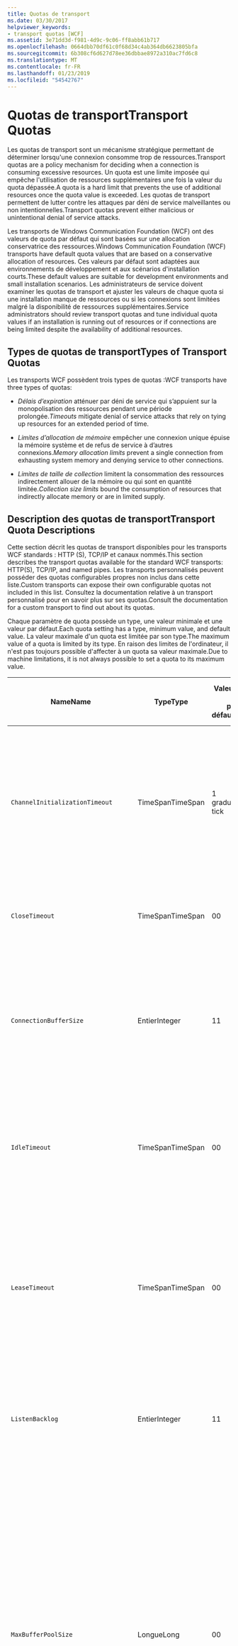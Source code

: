 ```yaml
---
title: Quotas de transport
ms.date: 03/30/2017
helpviewer_keywords:
- transport quotas [WCF]
ms.assetid: 3e71dd3d-f981-4d9c-9c06-ff8abb61b717
ms.openlocfilehash: 0664dbb70df61c0f68d34c4ab364db6623805bfa
ms.sourcegitcommit: 6b308cf6d627d78ee36dbbae8972a310ac7fd6c8
ms.translationtype: MT
ms.contentlocale: fr-FR
ms.lasthandoff: 01/23/2019
ms.locfileid: "54542767"
---
```

# <a name="transport-quotas"></a><span data-ttu-id="53264-102">Quotas de transport</span><span class="sxs-lookup"><span data-stu-id="53264-102">Transport Quotas</span></span>
<span data-ttu-id="53264-103">Les quotas de transport sont un mécanisme stratégique permettant de déterminer lorsqu'une connexion consomme trop de ressources.</span><span class="sxs-lookup"><span data-stu-id="53264-103">Transport quotas are a policy mechanism for deciding when a connection is consuming excessive resources.</span></span> <span data-ttu-id="53264-104">Un quota est une limite imposée qui empêche l'utilisation de ressources supplémentaires une fois la valeur du quota dépassée.</span><span class="sxs-lookup"><span data-stu-id="53264-104">A quota is a hard limit that prevents the use of additional resources once the quota value is exceeded.</span></span> <span data-ttu-id="53264-105">Les quotas de transport permettent de lutter contre les attaques par déni de service malveillantes ou non intentionnelles.</span><span class="sxs-lookup"><span data-stu-id="53264-105">Transport quotas prevent either malicious or unintentional denial of service attacks.</span></span>  
  
 <span data-ttu-id="53264-106">Les transports de Windows Communication Foundation (WCF) ont des valeurs de quota par défaut qui sont basées sur une allocation conservatrice des ressources.</span><span class="sxs-lookup"><span data-stu-id="53264-106">Windows Communication Foundation (WCF) transports have default quota values that are based on a conservative allocation of resources.</span></span> <span data-ttu-id="53264-107">Ces valeurs par défaut sont adaptées aux environnements de développement et aux scénarios d'installation courts.</span><span class="sxs-lookup"><span data-stu-id="53264-107">These default values are suitable for development environments and small installation scenarios.</span></span> <span data-ttu-id="53264-108">Les administrateurs de service doivent examiner les quotas de transport et ajuster les valeurs de chaque quota si une installation manque de ressources ou si les connexions sont limitées malgré la disponibilité de ressources supplémentaires.</span><span class="sxs-lookup"><span data-stu-id="53264-108">Service administrators should review transport quotas and tune individual quota values if an installation is running out of resources or if connections are being limited despite the availability of additional resources.</span></span>  
  
## <a name="types-of-transport-quotas"></a><span data-ttu-id="53264-109">Types de quotas de transport</span><span class="sxs-lookup"><span data-stu-id="53264-109">Types of Transport Quotas</span></span>  
 <span data-ttu-id="53264-110">Les transports WCF possèdent trois types de quotas :</span><span class="sxs-lookup"><span data-stu-id="53264-110">WCF transports have three types of quotas:</span></span>  
  
-   <span data-ttu-id="53264-111">*Délais d’expiration* atténuer par déni de service qui s’appuient sur la monopolisation des ressources pendant une période prolongée.</span><span class="sxs-lookup"><span data-stu-id="53264-111">*Timeouts* mitigate denial of service attacks that rely on tying up resources for an extended period of time.</span></span>  
  
-   <span data-ttu-id="53264-112">*Limites d’allocation de mémoire* empêcher une connexion unique épuise la mémoire système et de refus de service à d’autres connexions.</span><span class="sxs-lookup"><span data-stu-id="53264-112">*Memory allocation limits* prevent a single connection from exhausting system memory and denying service to other connections.</span></span>  
  
-   <span data-ttu-id="53264-113">*Limites de taille de collection* limitent la consommation des ressources indirectement allouer de la mémoire ou qui sont en quantité limitée.</span><span class="sxs-lookup"><span data-stu-id="53264-113">*Collection size limits* bound the consumption of resources that indirectly allocate memory or are in limited supply.</span></span>  
  
## <a name="transport-quota-descriptions"></a><span data-ttu-id="53264-114">Description des quotas de transport</span><span class="sxs-lookup"><span data-stu-id="53264-114">Transport Quota Descriptions</span></span>  
 <span data-ttu-id="53264-115">Cette section décrit les quotas de transport disponibles pour les transports WCF standards : HTTP (S), TCP/IP et canaux nommés.</span><span class="sxs-lookup"><span data-stu-id="53264-115">This section describes the transport quotas available for the standard WCF transports: HTTP(S), TCP/IP, and named pipes.</span></span> <span data-ttu-id="53264-116">Les transports personnalisés peuvent posséder des quotas configurables propres non inclus dans cette liste.</span><span class="sxs-lookup"><span data-stu-id="53264-116">Custom transports can expose their own configurable quotas not included in this list.</span></span> <span data-ttu-id="53264-117">Consultez la documentation relative à un transport personnalisé pour en savoir plus sur ses quotas.</span><span class="sxs-lookup"><span data-stu-id="53264-117">Consult the documentation for a custom transport to find out about its quotas.</span></span>  
  
 <span data-ttu-id="53264-118">Chaque paramètre de quota possède un type, une valeur minimale et une valeur par défaut.</span><span class="sxs-lookup"><span data-stu-id="53264-118">Each quota setting has a type, minimum value, and default value.</span></span> <span data-ttu-id="53264-119">La valeur maximale d'un quota est limitée par son type.</span><span class="sxs-lookup"><span data-stu-id="53264-119">The maximum value of a quota is limited by its type.</span></span> <span data-ttu-id="53264-120">En raison des limites de l'ordinateur, il n'est pas toujours possible d'affecter à un quota sa valeur maximale.</span><span class="sxs-lookup"><span data-stu-id="53264-120">Due to machine limitations, it is not always possible to set a quota to its maximum value.</span></span>  
  
|<span data-ttu-id="53264-121">Name</span><span class="sxs-lookup"><span data-stu-id="53264-121">Name</span></span>|<span data-ttu-id="53264-122">Type</span><span class="sxs-lookup"><span data-stu-id="53264-122">Type</span></span>|<span data-ttu-id="53264-123">Valeur</span><span class="sxs-lookup"><span data-stu-id="53264-123">Min.</span></span><br /><br /> <span data-ttu-id="53264-124">par défaut</span><span class="sxs-lookup"><span data-stu-id="53264-124">value</span></span>|<span data-ttu-id="53264-125">Par défaut</span><span class="sxs-lookup"><span data-stu-id="53264-125">Default</span></span><br /><br /> <span data-ttu-id="53264-126">par défaut</span><span class="sxs-lookup"><span data-stu-id="53264-126">value</span></span>|<span data-ttu-id="53264-127">Description</span><span class="sxs-lookup"><span data-stu-id="53264-127">Description</span></span>|  
|----------|----------|--------------------|-----------------------|-----------------|  
|`ChannelInitializationTimeout`|<span data-ttu-id="53264-128">TimeSpan</span><span class="sxs-lookup"><span data-stu-id="53264-128">TimeSpan</span></span>|<span data-ttu-id="53264-129">1 graduation</span><span class="sxs-lookup"><span data-stu-id="53264-129">1 tick</span></span>|<span data-ttu-id="53264-130">5 s</span><span class="sxs-lookup"><span data-stu-id="53264-130">5 sec</span></span>|<span data-ttu-id="53264-131">Durée maximale à attendre pour qu'une connexion envoie le préambule pendant la lecture initiale.</span><span class="sxs-lookup"><span data-stu-id="53264-131">Maximum time to wait for a connection to send the preamble during the initial read.</span></span> <span data-ttu-id="53264-132">Ces données sont reçues avant que l'authentification ait lieu.</span><span class="sxs-lookup"><span data-stu-id="53264-132">This data is received before authentication occurs.</span></span> <span data-ttu-id="53264-133">Ce paramètre est généralement bien inférieur à la valeur de quota `ReceiveTimeout`.</span><span class="sxs-lookup"><span data-stu-id="53264-133">This setting is generally much smaller than the `ReceiveTimeout` quota value.</span></span>|  
|`CloseTimeout`|<span data-ttu-id="53264-134">TimeSpan</span><span class="sxs-lookup"><span data-stu-id="53264-134">TimeSpan</span></span>|<span data-ttu-id="53264-135">0</span><span class="sxs-lookup"><span data-stu-id="53264-135">0</span></span>|<span data-ttu-id="53264-136">1 min</span><span class="sxs-lookup"><span data-stu-id="53264-136">1 min</span></span>|<span data-ttu-id="53264-137">Durée maximale à attendre pour qu'une connexion se ferme avant que le transport ne lève une exception.</span><span class="sxs-lookup"><span data-stu-id="53264-137">Maximum time to wait for a connection to close before the transport raises an exception.</span></span>|  
|`ConnectionBufferSize`|<span data-ttu-id="53264-138">Entier</span><span class="sxs-lookup"><span data-stu-id="53264-138">Integer</span></span>|<span data-ttu-id="53264-139">1</span><span class="sxs-lookup"><span data-stu-id="53264-139">1</span></span>|<span data-ttu-id="53264-140">8 Ko</span><span class="sxs-lookup"><span data-stu-id="53264-140">8 KB</span></span>|<span data-ttu-id="53264-141">Taille, en octets, des mémoires tampon de réception et de transmission du transport sous-jacent.</span><span class="sxs-lookup"><span data-stu-id="53264-141">Size, in bytes, of the transmit and receive buffers of the underlying transport.</span></span> <span data-ttu-id="53264-142">Augmenter la taille de la mémoire tampon peut améliorer le débit lors de l'envoi de messages volumineux.</span><span class="sxs-lookup"><span data-stu-id="53264-142">Increasing the buffer size can improve throughput when sending large messages.</span></span>|  
|`IdleTimeout`|<span data-ttu-id="53264-143">TimeSpan</span><span class="sxs-lookup"><span data-stu-id="53264-143">TimeSpan</span></span>|<span data-ttu-id="53264-144">0</span><span class="sxs-lookup"><span data-stu-id="53264-144">0</span></span>|<span data-ttu-id="53264-145">2 min.</span><span class="sxs-lookup"><span data-stu-id="53264-145">2 min</span></span>|<span data-ttu-id="53264-146">Durée maximale pendant laquelle une connexion en groupe peut rester inactive avant d'être fermée.</span><span class="sxs-lookup"><span data-stu-id="53264-146">Maximum time a pooled connection can remain idle before being closed.</span></span><br /><br /> <span data-ttu-id="53264-147">Ce paramètre ne s'applique qu'aux connexions en groupe.</span><span class="sxs-lookup"><span data-stu-id="53264-147">This setting only applies to pooled connections.</span></span>|  
|`LeaseTimeout`|<span data-ttu-id="53264-148">TimeSpan</span><span class="sxs-lookup"><span data-stu-id="53264-148">TimeSpan</span></span>|<span data-ttu-id="53264-149">0</span><span class="sxs-lookup"><span data-stu-id="53264-149">0</span></span>|<span data-ttu-id="53264-150">5 min</span><span class="sxs-lookup"><span data-stu-id="53264-150">5 min</span></span>|<span data-ttu-id="53264-151">Durée de vie maximale d'une connexion en groupe active.</span><span class="sxs-lookup"><span data-stu-id="53264-151">Maximum lifetime of an active pooled connection.</span></span> <span data-ttu-id="53264-152">Après que la durée spécifiée s'est écoulée, la connexion se ferme une fois la requête en cours prise en charge.</span><span class="sxs-lookup"><span data-stu-id="53264-152">After the specified time elapses, the connection closes once the current request is serviced.</span></span><br /><br /> <span data-ttu-id="53264-153">Ce paramètre ne s'applique qu'aux connexions en groupe.</span><span class="sxs-lookup"><span data-stu-id="53264-153">This setting only applies to pooled connections.</span></span>|  
|`ListenBacklog`|<span data-ttu-id="53264-154">Entier</span><span class="sxs-lookup"><span data-stu-id="53264-154">Integer</span></span>|<span data-ttu-id="53264-155">1</span><span class="sxs-lookup"><span data-stu-id="53264-155">1</span></span>|<span data-ttu-id="53264-156">10</span><span class="sxs-lookup"><span data-stu-id="53264-156">10</span></span>|<span data-ttu-id="53264-157">Nombre maximal de connexions que l'écouteur n'a pas pris en charge avant que des connexions supplémentaires à ce point de terminaison soient refusées.</span><span class="sxs-lookup"><span data-stu-id="53264-157">Maximum number of connections that the listener can have unserviced before additional connections to that endpoint are denied.</span></span>|  
|`MaxBufferPoolSize`|<span data-ttu-id="53264-158">Longue</span><span class="sxs-lookup"><span data-stu-id="53264-158">Long</span></span>|<span data-ttu-id="53264-159">0</span><span class="sxs-lookup"><span data-stu-id="53264-159">0</span></span>|<span data-ttu-id="53264-160">512 Ko</span><span class="sxs-lookup"><span data-stu-id="53264-160">512 KB</span></span>|<span data-ttu-id="53264-161">Mémoire maximale, en octets, que le transport consacre à regrouper des mémoires tampons de messages réutilisables.</span><span class="sxs-lookup"><span data-stu-id="53264-161">Maximum memory, in bytes, that the transport devotes to pooling reusable message buffers.</span></span> <span data-ttu-id="53264-162">Lorsque le pool ne peut pas fournir de mémoire tampon de messages, une nouvelle mémoire tampon est allouée pour une utilisation temporaire.</span><span class="sxs-lookup"><span data-stu-id="53264-162">When the pool cannot supply a message buffer, a new buffer is allocated for temporary use.</span></span><br /><br /> <span data-ttu-id="53264-163">Les installations qui créent de nombreuses fabrications de canaux ou écouteurs peuvent allouer de grandes quantités de mémoire aux pools de mémoires tampon.</span><span class="sxs-lookup"><span data-stu-id="53264-163">Installations that create many channel factories or listeners can allocate large amounts of memory for buffer pools.</span></span> <span data-ttu-id="53264-164">Dans ce scénario, la réduction de la taille de la mémoire tampon peut réduire fortement l'utilisation de la mémoire.</span><span class="sxs-lookup"><span data-stu-id="53264-164">Reducing this buffer size can greatly reduce memory usage in this scenario.</span></span>|  
|`MaxBufferSize`|<span data-ttu-id="53264-165">Entier</span><span class="sxs-lookup"><span data-stu-id="53264-165">Integer</span></span>|<span data-ttu-id="53264-166">1</span><span class="sxs-lookup"><span data-stu-id="53264-166">1</span></span>|<span data-ttu-id="53264-167">64 Ko</span><span class="sxs-lookup"><span data-stu-id="53264-167">64 KB</span></span>|<span data-ttu-id="53264-168">Taille maximale, en octets, d'une mémoire tampon utilisée pour diffuser en continu des données.</span><span class="sxs-lookup"><span data-stu-id="53264-168">Maximum size, in bytes, of a buffer used for streaming data.</span></span> <span data-ttu-id="53264-169">Si ce quota de transport n'est pas défini, ou si le transport n'a pas recours à la diffusion en continu, la valeur de quota est identique à la plus petite de ces deux valeurs de quota : `MaxReceivedMessageSize` et <xref:System.Int32.MaxValue>.</span><span class="sxs-lookup"><span data-stu-id="53264-169">If this transport quota is not set, or the transport is not using streaming, then the quota value is the same as the smaller of the `MaxReceivedMessageSize` quota value and <xref:System.Int32.MaxValue>.</span></span>|  
|`MaxOutboundConnectionsPerEndpoint`|<span data-ttu-id="53264-170">Entier</span><span class="sxs-lookup"><span data-stu-id="53264-170">Integer</span></span>|<span data-ttu-id="53264-171">1</span><span class="sxs-lookup"><span data-stu-id="53264-171">1</span></span>|<span data-ttu-id="53264-172">10</span><span class="sxs-lookup"><span data-stu-id="53264-172">10</span></span>|<span data-ttu-id="53264-173">Nombre maximal de connexions sortantes qui peuvent être associées à un point de terminaison particulier.</span><span class="sxs-lookup"><span data-stu-id="53264-173">Maximum number of outgoing connections that can be associated with a particular endpoint.</span></span><br /><br /> <span data-ttu-id="53264-174">Ce paramètre ne s'applique qu'aux connexions en groupe.</span><span class="sxs-lookup"><span data-stu-id="53264-174">This setting only applies to pooled connections.</span></span>|  
|`MaxOutputDelay`|<span data-ttu-id="53264-175">TimeSpan</span><span class="sxs-lookup"><span data-stu-id="53264-175">TimeSpan</span></span>|<span data-ttu-id="53264-176">0</span><span class="sxs-lookup"><span data-stu-id="53264-176">0</span></span>|<span data-ttu-id="53264-177">200 ms</span><span class="sxs-lookup"><span data-stu-id="53264-177">200 ms</span></span>|<span data-ttu-id="53264-178">Durée maximale à attendre après une opération d'envoi pour traiter par lot des messages supplémentaires dans une opération unique.</span><span class="sxs-lookup"><span data-stu-id="53264-178">Maximum time to wait after a send operation for batching additional messages in a single operation.</span></span> <span data-ttu-id="53264-179">Les messages sont envoyés plus tôt si la mémoire tampon du transport sous-jacent est pleine.</span><span class="sxs-lookup"><span data-stu-id="53264-179">Messages are sent earlier if the buffer of the underlying transport becomes full.</span></span> <span data-ttu-id="53264-180">L'envoi de messages supplémentaires ne réinitialise pas la période d'attente.</span><span class="sxs-lookup"><span data-stu-id="53264-180">Sending additional messages does not reset the delay period.</span></span>|  
|`MaxPendingAccepts`|<span data-ttu-id="53264-181">Entier</span><span class="sxs-lookup"><span data-stu-id="53264-181">Integer</span></span>|<span data-ttu-id="53264-182">1</span><span class="sxs-lookup"><span data-stu-id="53264-182">1</span></span>|<span data-ttu-id="53264-183">1</span><span class="sxs-lookup"><span data-stu-id="53264-183">1</span></span>|<span data-ttu-id="53264-184">Nombre maximal de canaux que l'écouteur peut mettre en attente d'acceptation.</span><span class="sxs-lookup"><span data-stu-id="53264-184">Maximum number of accepts for channels that the listener can have waiting.</span></span><br /><br /> <span data-ttu-id="53264-185">Il existe un intervalle entre la fin de l'acceptation en cours et le début d'une nouvelle acceptation.</span><span class="sxs-lookup"><span data-stu-id="53264-185">There is an interval of time between the accept completing and a new accept starting.</span></span> <span data-ttu-id="53264-186">Augmenter la taille de cette collection peut empêcher la suppression des clients qui se connectent pendant cet intervalle.</span><span class="sxs-lookup"><span data-stu-id="53264-186">Increasing this collection size can prevent clients that connect during this interval from being dropped.</span></span>|  
|`MaxPendingConnections`|<span data-ttu-id="53264-187">Entier</span><span class="sxs-lookup"><span data-stu-id="53264-187">Integer</span></span>|<span data-ttu-id="53264-188">1</span><span class="sxs-lookup"><span data-stu-id="53264-188">1</span></span>|<span data-ttu-id="53264-189">10</span><span class="sxs-lookup"><span data-stu-id="53264-189">10</span></span>|<span data-ttu-id="53264-190">Nombre maximal de connexions que l'écouteur peut mettre en attente d'acceptation par l'application.</span><span class="sxs-lookup"><span data-stu-id="53264-190">Maximum number of connections that the listener can have waiting to be accepted by the application.</span></span> <span data-ttu-id="53264-191">Lorsque cette valeur de quota est dépassée, les nouvelles connexions entrantes sont supprimées plutôt que mises en attente d’acceptation.</span><span class="sxs-lookup"><span data-stu-id="53264-191">When this quota value is exceeded, new incoming connections are dropped rather than waiting to be accepted.</span></span><br /><br /> <span data-ttu-id="53264-192">Les fonctionnalités de connexion telles que la sécurité des messages peuvent entraîner qu'un client ouvre plusieurs connexions.</span><span class="sxs-lookup"><span data-stu-id="53264-192">Connection features such as message security can cause a client to open more than one connection.</span></span> <span data-ttu-id="53264-193">Les administrateurs de service doivent prendre en compte ces connexions supplémentaires lors de la définition de cette valeur de quota.</span><span class="sxs-lookup"><span data-stu-id="53264-193">Service administrators should account for these additional connections when setting this quota value.</span></span>|  
|`MaxReceivedMessageSize`|<span data-ttu-id="53264-194">Longue</span><span class="sxs-lookup"><span data-stu-id="53264-194">Long</span></span>|<span data-ttu-id="53264-195">1</span><span class="sxs-lookup"><span data-stu-id="53264-195">1</span></span>|<span data-ttu-id="53264-196">64 Ko</span><span class="sxs-lookup"><span data-stu-id="53264-196">64 KB</span></span>|<span data-ttu-id="53264-197">Taille maximale, en octets, d'un message reçu (en-têtes compris) avant que le transport ne lève une exception.</span><span class="sxs-lookup"><span data-stu-id="53264-197">Maximum size, in bytes, of a received message, including headers, before the transport raises an exception.</span></span>|  
|`OpenTimeout`|<span data-ttu-id="53264-198">TimeSpan</span><span class="sxs-lookup"><span data-stu-id="53264-198">TimeSpan</span></span>|<span data-ttu-id="53264-199">0</span><span class="sxs-lookup"><span data-stu-id="53264-199">0</span></span>|<span data-ttu-id="53264-200">1 min</span><span class="sxs-lookup"><span data-stu-id="53264-200">1 min</span></span>|<span data-ttu-id="53264-201">Durée maximale à attendre pour qu'une connexion soit établie avant que le transport ne lève une exception.</span><span class="sxs-lookup"><span data-stu-id="53264-201">Maximum time to wait for a connection to be established before the transport raises an exception.</span></span>|  
|`ReceiveTimeout`|<span data-ttu-id="53264-202">TimeSpan</span><span class="sxs-lookup"><span data-stu-id="53264-202">TimeSpan</span></span>|<span data-ttu-id="53264-203">0</span><span class="sxs-lookup"><span data-stu-id="53264-203">0</span></span>|<span data-ttu-id="53264-204">10 minutes</span><span class="sxs-lookup"><span data-stu-id="53264-204">10 min</span></span>|<span data-ttu-id="53264-205">Durée maximale à attendre pour qu'une opération de lecture se termine avant que le transport ne lève une exception.</span><span class="sxs-lookup"><span data-stu-id="53264-205">Maximum time to wait for a read operation to complete before the transport raises an exception.</span></span>|  
|`SendTimeout`|<span data-ttu-id="53264-206">TimeSpan</span><span class="sxs-lookup"><span data-stu-id="53264-206">Timespan</span></span>|<span data-ttu-id="53264-207">0</span><span class="sxs-lookup"><span data-stu-id="53264-207">0</span></span>|<span data-ttu-id="53264-208">1 min</span><span class="sxs-lookup"><span data-stu-id="53264-208">1 min</span></span>|<span data-ttu-id="53264-209">Durée maximale à attendre pour qu'une opération d'écriture se termine avant que le transport ne lève une exception.</span><span class="sxs-lookup"><span data-stu-id="53264-209">Maximum time to wait for a write operation to complete before the transport raises an exception.</span></span>|  
  
 <span data-ttu-id="53264-210">Les quotas de transport `MaxPendingConnections` et `MaxOutboundConnectionsPerEndpoint` sont combinés dans un quota de transport unique appelé `MaxConnections` en cas de définition par la liaison ou la configuration.</span><span class="sxs-lookup"><span data-stu-id="53264-210">The transport quotas `MaxPendingConnections` and `MaxOutboundConnectionsPerEndpoint` are combined into a single transport quota called `MaxConnections` when set through the binding or configuration.</span></span> <span data-ttu-id="53264-211">Seul l'élément de liaison autorise la définition de ces valeurs de quota une par une.</span><span class="sxs-lookup"><span data-stu-id="53264-211">Only the binding element allows setting these quota values individually.</span></span> <span data-ttu-id="53264-212">Le quota de transport `MaxConnections` a les mêmes valeurs minimale et par défaut.</span><span class="sxs-lookup"><span data-stu-id="53264-212">The `MaxConnections` transport quota has the same minimum and default values.</span></span>  
  
## <a name="setting-transport-quotas"></a><span data-ttu-id="53264-213">Définition des quotas de transport</span><span class="sxs-lookup"><span data-stu-id="53264-213">Setting Transport Quotas</span></span>  
 <span data-ttu-id="53264-214">Les quotas de transport sont définis au moyen de l'élément de liaison de transport, la liaison de transport, la configuration de l'application ou la stratégie hôte.</span><span class="sxs-lookup"><span data-stu-id="53264-214">Transport quotas are set through the transport binding element, the transport binding, application configuration, or host policy.</span></span> <span data-ttu-id="53264-215">Ce document n'aborde pas le paramétrage des transports par la stratégie hôte.</span><span class="sxs-lookup"><span data-stu-id="53264-215">This document does not cover setting transports through host policy.</span></span> <span data-ttu-id="53264-216">Consultez la documentation relative au transport sous-jacent pour découvrir les paramètres des quotas de stratégie hôte.</span><span class="sxs-lookup"><span data-stu-id="53264-216">Consult the documentation for the underlying transport to discover the settings for host policy quotas.</span></span> <span data-ttu-id="53264-217">Le [configuration de HTTP et HTTPS](../../../../docs/framework/wcf/feature-details/configuring-http-and-https.md) rubrique décrit les paramètres de quota pour le pilote Http.sys.</span><span class="sxs-lookup"><span data-stu-id="53264-217">The [Configuring HTTP and HTTPS](../../../../docs/framework/wcf/feature-details/configuring-http-and-https.md) topic describes quota settings for the Http.sys driver.</span></span> <span data-ttu-id="53264-218">Recherchez plus d'informations sur la configuration des limites de Windows pour des connexions HTTP, TCP/IP et de canal nommé dans la Base de connaissances Microsoft.</span><span class="sxs-lookup"><span data-stu-id="53264-218">Search the Microsoft Knowledge Base for more information about configuring Windows limits on HTTP, TCP/IP, and named pipe connections.</span></span>  
  
 <span data-ttu-id="53264-219">D'autres types de quotas s'appliquent indirectement aux transports.</span><span class="sxs-lookup"><span data-stu-id="53264-219">Other types of quotas apply indirectly to transports.</span></span> <span data-ttu-id="53264-220">L'encodeur de message que le transport utilise pour transformer un message en octets peut avoir ses propres paramètres de quota.</span><span class="sxs-lookup"><span data-stu-id="53264-220">The message encoder that the transport uses to transform a message into bytes can have its own quota settings.</span></span> <span data-ttu-id="53264-221">Toutefois, ces quotas sont indépendants du type de transport utilisé.</span><span class="sxs-lookup"><span data-stu-id="53264-221">However, these quotas are independent of the type of transport being used.</span></span>  
  
### <a name="controlling-transport-quotas-from-the-binding-element"></a><span data-ttu-id="53264-222">Contrôle des quotas de transport depuis l’élément de liaison</span><span class="sxs-lookup"><span data-stu-id="53264-222">Controlling Transport Quotas from the Binding Element</span></span>  
 <span data-ttu-id="53264-223">La définition des quotas de transport au moyen de l'élément de liaison offre le maximum de souplesse pour contrôler le comportement du transport.</span><span class="sxs-lookup"><span data-stu-id="53264-223">Setting transport quotas through the binding element offers the greatest flexibility in controlling the transport's behavior.</span></span> <span data-ttu-id="53264-224">Les délais par défaut pour les opérations de fermeture, d’ouverture, de réception et d’envoi sont issus de la liaison lorsqu’un canal est construit.</span><span class="sxs-lookup"><span data-stu-id="53264-224">The default timeouts for Close, Open, Receive, and Send operations are taken from the binding when a channel is built.</span></span>  
  
|<span data-ttu-id="53264-225">Name</span><span class="sxs-lookup"><span data-stu-id="53264-225">Name</span></span>|<span data-ttu-id="53264-226">HTTP</span><span class="sxs-lookup"><span data-stu-id="53264-226">HTTP</span></span>|<span data-ttu-id="53264-227">TCP/IP</span><span class="sxs-lookup"><span data-stu-id="53264-227">TCP/IP</span></span>|<span data-ttu-id="53264-228">Canal nommé</span><span class="sxs-lookup"><span data-stu-id="53264-228">Named pipe</span></span>|  
|----------|----------|-------------|----------------|  
|`ChannelInitializationTimeout`||<span data-ttu-id="53264-229">X</span><span class="sxs-lookup"><span data-stu-id="53264-229">X</span></span>|<span data-ttu-id="53264-230">X</span><span class="sxs-lookup"><span data-stu-id="53264-230">X</span></span>|  
|`CloseTimeout`||||  
|`ConnectionBufferSize`||<span data-ttu-id="53264-231">X</span><span class="sxs-lookup"><span data-stu-id="53264-231">X</span></span>|<span data-ttu-id="53264-232">X</span><span class="sxs-lookup"><span data-stu-id="53264-232">X</span></span>|  
|`IdleTimeout`||<span data-ttu-id="53264-233">X</span><span class="sxs-lookup"><span data-stu-id="53264-233">X</span></span>|<span data-ttu-id="53264-234">X</span><span class="sxs-lookup"><span data-stu-id="53264-234">X</span></span>|  
|`LeaseTimeout`||<span data-ttu-id="53264-235">X</span><span class="sxs-lookup"><span data-stu-id="53264-235">X</span></span>||  
|`ListenBacklog`||<span data-ttu-id="53264-236">X</span><span class="sxs-lookup"><span data-stu-id="53264-236">X</span></span>||  
|`MaxBufferPoolSize`|<span data-ttu-id="53264-237">X</span><span class="sxs-lookup"><span data-stu-id="53264-237">X</span></span>|<span data-ttu-id="53264-238">X</span><span class="sxs-lookup"><span data-stu-id="53264-238">X</span></span>|<span data-ttu-id="53264-239">X</span><span class="sxs-lookup"><span data-stu-id="53264-239">X</span></span>|  
|`MaxBufferSize`|<span data-ttu-id="53264-240">X</span><span class="sxs-lookup"><span data-stu-id="53264-240">X</span></span>|<span data-ttu-id="53264-241">X</span><span class="sxs-lookup"><span data-stu-id="53264-241">X</span></span>|<span data-ttu-id="53264-242">X</span><span class="sxs-lookup"><span data-stu-id="53264-242">X</span></span>|  
|`MaxOutboundConnectionsPerEndpoint`||<span data-ttu-id="53264-243">X</span><span class="sxs-lookup"><span data-stu-id="53264-243">X</span></span>|<span data-ttu-id="53264-244">X</span><span class="sxs-lookup"><span data-stu-id="53264-244">X</span></span>|  
|`MaxOutputDelay`||<span data-ttu-id="53264-245">X</span><span class="sxs-lookup"><span data-stu-id="53264-245">X</span></span>|<span data-ttu-id="53264-246">X</span><span class="sxs-lookup"><span data-stu-id="53264-246">X</span></span>|  
|`MaxPendingAccepts`||<span data-ttu-id="53264-247">X</span><span class="sxs-lookup"><span data-stu-id="53264-247">X</span></span>|<span data-ttu-id="53264-248">X</span><span class="sxs-lookup"><span data-stu-id="53264-248">X</span></span>|  
|`MaxPendingConnections`||<span data-ttu-id="53264-249">X</span><span class="sxs-lookup"><span data-stu-id="53264-249">X</span></span>|<span data-ttu-id="53264-250">X</span><span class="sxs-lookup"><span data-stu-id="53264-250">X</span></span>|  
|`MaxReceivedMessageSize`|<span data-ttu-id="53264-251">X</span><span class="sxs-lookup"><span data-stu-id="53264-251">X</span></span>|<span data-ttu-id="53264-252">X</span><span class="sxs-lookup"><span data-stu-id="53264-252">X</span></span>|<span data-ttu-id="53264-253">X</span><span class="sxs-lookup"><span data-stu-id="53264-253">X</span></span>|  
|`OpenTimeout`||||  
|`ReceiveTimeout`||||  
|`SendTimeout`||||  
  
### <a name="controlling-transport-quotas-from-the-binding"></a><span data-ttu-id="53264-254">Contrôle des quotas de transport depuis la liaison</span><span class="sxs-lookup"><span data-stu-id="53264-254">Controlling Transport Quotas from the Binding</span></span>  
 <span data-ttu-id="53264-255">La définition des quotas de transport au moyen de la liaison permet de choisir parmi un ensemble de quotas simplifié tout en conservant l’accès aux valeurs de quota les plus courantes.</span><span class="sxs-lookup"><span data-stu-id="53264-255">Setting transport quotas through the binding offers a simplified set of quotas to choose from while still giving access to the most common quota values.</span></span>  
  
|<span data-ttu-id="53264-256">Name</span><span class="sxs-lookup"><span data-stu-id="53264-256">Name</span></span>|<span data-ttu-id="53264-257">HTTP</span><span class="sxs-lookup"><span data-stu-id="53264-257">HTTP</span></span>|<span data-ttu-id="53264-258">TCP/IP</span><span class="sxs-lookup"><span data-stu-id="53264-258">TCP/IP</span></span>|<span data-ttu-id="53264-259">Canal nommé</span><span class="sxs-lookup"><span data-stu-id="53264-259">Named pipe</span></span>|  
|----------|----------|-------------|----------------|  
|`ChannelInitializationTimeout`||||  
|`CloseTimeout`|<span data-ttu-id="53264-260">X</span><span class="sxs-lookup"><span data-stu-id="53264-260">X</span></span>|<span data-ttu-id="53264-261">X</span><span class="sxs-lookup"><span data-stu-id="53264-261">X</span></span>|<span data-ttu-id="53264-262">X</span><span class="sxs-lookup"><span data-stu-id="53264-262">X</span></span>|  
|`ConnectionBufferSize`||||  
|`IdleTimeout`||||  
|`LeaseTimeout`||||  
|`ListenBacklog`||<span data-ttu-id="53264-263">X</span><span class="sxs-lookup"><span data-stu-id="53264-263">X</span></span>||  
|`MaxBufferPoolSize`|<span data-ttu-id="53264-264">X</span><span class="sxs-lookup"><span data-stu-id="53264-264">X</span></span>|<span data-ttu-id="53264-265">X</span><span class="sxs-lookup"><span data-stu-id="53264-265">X</span></span>|<span data-ttu-id="53264-266">X</span><span class="sxs-lookup"><span data-stu-id="53264-266">X</span></span>|  
|`MaxBufferSize`|<span data-ttu-id="53264-267">1</span><span class="sxs-lookup"><span data-stu-id="53264-267">1</span></span>|<span data-ttu-id="53264-268">X</span><span class="sxs-lookup"><span data-stu-id="53264-268">X</span></span>|<span data-ttu-id="53264-269">X</span><span class="sxs-lookup"><span data-stu-id="53264-269">X</span></span>|  
|`MaxOutboundConnectionsPerEndpoint`||<span data-ttu-id="53264-270">2</span><span class="sxs-lookup"><span data-stu-id="53264-270">2</span></span>|<span data-ttu-id="53264-271">2</span><span class="sxs-lookup"><span data-stu-id="53264-271">2</span></span>|  
|`MaxOutputDelay`||||  
|`MaxPendingAccepts`||||  
|`MaxPendingConnections`||<span data-ttu-id="53264-272">2</span><span class="sxs-lookup"><span data-stu-id="53264-272">2</span></span>|<span data-ttu-id="53264-273">2</span><span class="sxs-lookup"><span data-stu-id="53264-273">2</span></span>|  
|`MaxReceivedMessageSize`|<span data-ttu-id="53264-274">X</span><span class="sxs-lookup"><span data-stu-id="53264-274">X</span></span>|<span data-ttu-id="53264-275">X</span><span class="sxs-lookup"><span data-stu-id="53264-275">X</span></span>|<span data-ttu-id="53264-276">X</span><span class="sxs-lookup"><span data-stu-id="53264-276">X</span></span>|  
|`OpenTimeout`|<span data-ttu-id="53264-277">X</span><span class="sxs-lookup"><span data-stu-id="53264-277">X</span></span>|<span data-ttu-id="53264-278">X</span><span class="sxs-lookup"><span data-stu-id="53264-278">X</span></span>|<span data-ttu-id="53264-279">X</span><span class="sxs-lookup"><span data-stu-id="53264-279">X</span></span>|  
|`ReceiveTimeout`|<span data-ttu-id="53264-280">X</span><span class="sxs-lookup"><span data-stu-id="53264-280">X</span></span>|<span data-ttu-id="53264-281">X</span><span class="sxs-lookup"><span data-stu-id="53264-281">X</span></span>|<span data-ttu-id="53264-282">X</span><span class="sxs-lookup"><span data-stu-id="53264-282">X</span></span>|  
|`SendTimeout`|<span data-ttu-id="53264-283">X</span><span class="sxs-lookup"><span data-stu-id="53264-283">X</span></span>|<span data-ttu-id="53264-284">X</span><span class="sxs-lookup"><span data-stu-id="53264-284">X</span></span>|<span data-ttu-id="53264-285">X</span><span class="sxs-lookup"><span data-stu-id="53264-285">X</span></span>|  
  
1.  <span data-ttu-id="53264-286">Le quota de transport `MaxBufferSize` est uniquement disponible sur la liaison `BasicHttp`.</span><span class="sxs-lookup"><span data-stu-id="53264-286">The `MaxBufferSize` transport quota is only available on the `BasicHttp` binding.</span></span> <span data-ttu-id="53264-287">Les liaisons `WSHttp` sont destinées aux scénarios qui ne prennent pas en charge les modes de transport diffusés en continu.</span><span class="sxs-lookup"><span data-stu-id="53264-287">The `WSHttp` bindings are for scenarios that do not support streamed transport modes.</span></span>  
  
2.  <span data-ttu-id="53264-288">Les quotas de transport `MaxPendingConnections` et `MaxOutboundConnectionsPerEndpoint` sont combinés dans un quota de transport unique appelé `MaxConnections`.</span><span class="sxs-lookup"><span data-stu-id="53264-288">The transport quotas `MaxPendingConnections` and `MaxOutboundConnectionsPerEndpoint` are combined into a single transport quota called `MaxConnections`.</span></span>  
  
### <a name="controlling-transport-quotas-from-configuration"></a><span data-ttu-id="53264-289">Contrôle des quotas de transport depuis la configuration</span><span class="sxs-lookup"><span data-stu-id="53264-289">Controlling Transport Quotas from Configuration</span></span>  
 <span data-ttu-id="53264-290">La configuration de l'application peut définir les mêmes quotas de transport qu'en accédant directement aux propriétés d'une liaison.</span><span class="sxs-lookup"><span data-stu-id="53264-290">Application configuration can set the same transport quotas as directly accessing properties on a binding.</span></span> <span data-ttu-id="53264-291">Dans les fichiers de configuration, le nom d'un quota de transport commence toujours par une minuscule.</span><span class="sxs-lookup"><span data-stu-id="53264-291">In configuration files, the name of a transport quota always starts with a lowercase letter.</span></span> <span data-ttu-id="53264-292">Par exemple, la propriété `CloseTimeout` d’une liaison correspond au paramètre `closeTimeout` dans la configuration et la propriété `MaxConnections` d’une liaison correspond au paramètre `maxConnections` dans la configuration.</span><span class="sxs-lookup"><span data-stu-id="53264-292">For example, the `CloseTimeout` property on a binding corresponds to the `closeTimeout` setting in configuration and the `MaxConnections` property on a binding corresponds to the `maxConnections` setting in configuration.</span></span>  
  
## <a name="see-also"></a><span data-ttu-id="53264-293">Voir aussi</span><span class="sxs-lookup"><span data-stu-id="53264-293">See also</span></span>
- <xref:System.ServiceModel.Channels.HttpsTransportBindingElement>
- <xref:System.ServiceModel.Channels.HttpTransportBindingElement>
- <xref:System.ServiceModel.Channels.TcpTransportBindingElement>
- <xref:System.ServiceModel.Channels.NamedPipeTransportBindingElement>
- <xref:System.ServiceModel.Channels.ConnectionOrientedTransportBindingElement>
- <xref:System.ServiceModel.Channels.TransportBindingElement>

